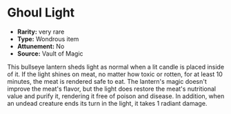 
# Ghoul Light

* **Rarity:** very rare
* **Type:** Wondrous item
* **Attunement:** No
* **Source:** Vault of Magic


This bullseye lantern sheds light as normal when a lit candle is placed inside of it. If the light shines on meat, no matter how toxic or rotten, for at least 10 minutes, the meat is rendered safe to eat. The lantern's magic doesn't improve the meat's flavor, but the light does restore the meat's nutritional value and purify it, rendering it free of poison and disease. In addition, when an undead creature ends its turn in the light, it takes 1 radiant damage.
